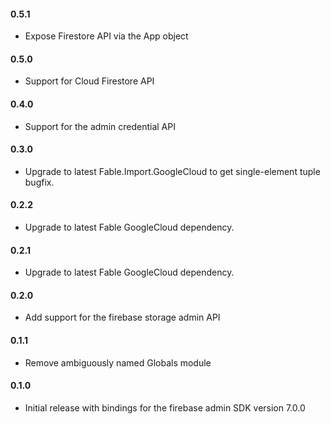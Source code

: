 #### 0.5.1
* Expose Firestore API via the App object

#### 0.5.0
* Support for Cloud Firestore API

#### 0.4.0
* Support for the admin credential API

#### 0.3.0
* Upgrade to latest Fable.Import.GoogleCloud to get single-element tuple bugfix.

#### 0.2.2
* Upgrade to latest Fable GoogleCloud dependency.

#### 0.2.1
* Upgrade to latest Fable GoogleCloud dependency.

#### 0.2.0
* Add support for the firebase storage admin API

#### 0.1.1
* Remove ambiguously named Globals module

#### 0.1.0
* Initial release with bindings for the firebase admin SDK version 7.0.0
